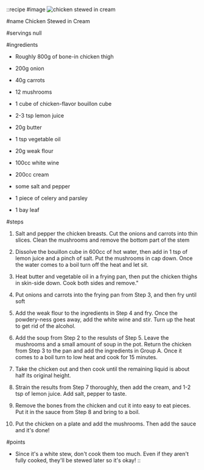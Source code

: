 ::recipe
#image
![chicken stewed in cream](/img/vol6/chicken_stewed_in_cream.jpg)

#name
Chicken Stewed in Cream

#servings
null

#ingredients
- Roughly 800g of bone-in chicken thigh
- 200g onion
- 40g carrots
- 12 mushrooms
- 1 cube of chicken-flavor bouillon cube
- 2-3 tsp lemon juice
- 20g butter
- 1 tsp vegetable oil
- 20g weak flour
- 100cc white wine
- 200cc cream
- some salt and pepper

- 1 piece of celery and parsley
- 1 bay leaf

#steps
1. Salt and pepper the chicken breasts. Cut the onions and carrots into thin slices. Clean the mushrooms and remove the bottom part of the stem

2. Dissolve the bouillon cube in 600cc of hot water, then add in 1 tsp of lemon juice and a pinch of salt. Put the mushrooms in cap down. Once the water comes to a boil turn off the heat and let sit.

3. Heat butter and vegetable oil in a frying pan, then put the chicken thighs in skin-side down. Cook both sides and remove."

4. Put onions and carrots into the frying pan from Step 3, and then fry until soft

5. Add the weak flour to the ingredients in Step 4 and fry. Once the powdery-ness goes away, add the white wine and stir. Turn up the heat to get rid of the alcohol.

6. Add the soup from Step 2 to the resulsts of Step 5. Leave the mushrooms and a small amount of soup in the pot. Return the chicken from Step 3 to the pan and add the ingredients in Group A. Once it comes to a boil turn to low heat and cook for 15 minutes.

7. Take the chicken out and then cook until the remaining liquid is about half its original height.

8. Strain the results from Step 7 thoroughly, then add the cream, and 1-2 tsp of lemon juice. Add salt, pepper to taste.

9. Remove the bones from the chicken and cut it into easy to eat pieces. Put it in the sauce from Step 8 and bring to a boil.

10. Put the chicken on a plate and add the mushrooms. Then add the sauce and it's done!

            
#points
- Since it's a white stew, don't cook them too much. Even if they aren't fully cooked, they'll be stewed later so it's okay!
::